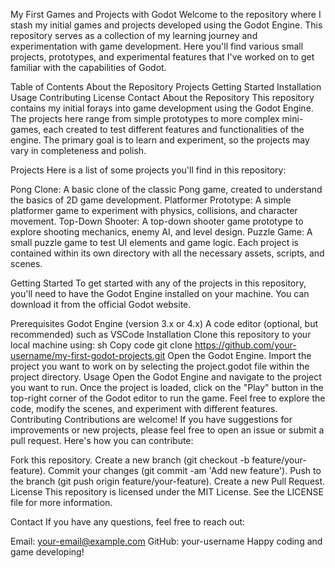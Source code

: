 My First Games and Projects with Godot
Welcome to the repository where I stash my initial games and projects developed using the Godot Engine. This repository serves as a collection of my learning journey and experimentation with game development. Here you'll find various small projects, prototypes, and experimental features that I've worked on to get familiar with the capabilities of Godot.

Table of Contents
About the Repository
Projects
Getting Started
Installation
Usage
Contributing
License
Contact
About the Repository
This repository contains my initial forays into game development using the Godot Engine. The projects here range from simple prototypes to more complex mini-games, each created to test different features and functionalities of the engine. The primary goal is to learn and experiment, so the projects may vary in completeness and polish.

Projects
Here is a list of some projects you'll find in this repository:

Pong Clone: A basic clone of the classic Pong game, created to understand the basics of 2D game development.
Platformer Prototype: A simple platformer game to experiment with physics, collisions, and character movement.
Top-Down Shooter: A top-down shooter game prototype to explore shooting mechanics, enemy AI, and level design.
Puzzle Game: A small puzzle game to test UI elements and game logic.
Each project is contained within its own directory with all the necessary assets, scripts, and scenes.

Getting Started
To get started with any of the projects in this repository, you'll need to have the Godot Engine installed on your machine. You can download it from the official Godot website.

Prerequisites
Godot Engine (version 3.x or 4.x)
A code editor (optional, but recommended) such as VSCode
Installation
Clone this repository to your local machine using:
sh
Copy code
git clone https://github.com/your-username/my-first-godot-projects.git
Open the Godot Engine.
Import the project you want to work on by selecting the project.godot file within the project directory.
Usage
Open the Godot Engine and navigate to the project you want to run.
Once the project is loaded, click on the "Play" button in the top-right corner of the Godot editor to run the game.
Feel free to explore the code, modify the scenes, and experiment with different features.
Contributing
Contributions are welcome! If you have suggestions for improvements or new projects, please feel free to open an issue or submit a pull request. Here's how you can contribute:

Fork this repository.
Create a new branch (git checkout -b feature/your-feature).
Commit your changes (git commit -am 'Add new feature').
Push to the branch (git push origin feature/your-feature).
Create a new Pull Request.
License
This repository is licensed under the MIT License. See the LICENSE file for more information.

Contact
If you have any questions, feel free to reach out:

Email: your-email@example.com
GitHub: your-username
Happy coding and game developing!
